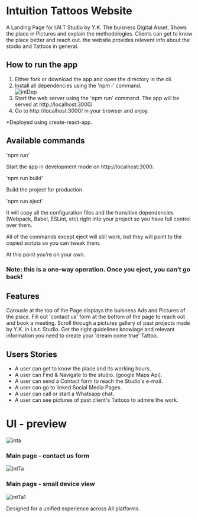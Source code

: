 # Intuition Tattoos Website 
A Landing Page for I.N.T Studio by Y.K.
The buisness Digital Asset, Shows the place in Pictures and explain the methodologies. 
Clients can get to know the place better and reach out.
the website provides relevent info about the stodio and Tattoos in general.

## How to run the app 
1.  Either fork or download the app and open the directory in the cli.
2.  Install all dependencies using the 'npm i' command.  
![intDep](https://user-images.githubusercontent.com/65711940/145717968-ae7d4a98-f3f4-44f3-bb9b-a3c8bcdda74b.jpeg)
3.  Start the web server using the 'npm run' command.
    The app will be served at http://localhost:3000/
4.  Go to http://localhost:3000/ in your browser and enjoy.

*Deployed using create-react-app.
## Available commands
'npm run'

Start the app in development mode on http://localhost:3000.

'npm run build'

Build the project for production.

'npm run eject'

It will copy all the configuration files and the transitive dependencies (Webpack, Babel, ESLint, etc) right into your project so you have full control over them. 

All of the commands except eject will still work, 
but they will point to the copied scripts so you can tweak them.

At this point you’re on your own.
### Note: this is a one-way operation. Once you eject, you can’t go back!

## Features
Carousle at the top of the Page displays the buisness Ads and Pictures of the place.
Fill out 'contact us' form at the bottom of the page to reach out and book a meeting.
Scroll through a pictures gallery of past projects made by Y.K. in I.n.t. Studio.
Get the right guidelines knowlage and relevant information you need to create your 'dream come true' Tattoo. 


## Users Stories
- A user can get to know the place and its working hours.
- A user can Find & Navigate to the studio. (google Maps Api).
- A user can send a Contact form to reach the Studio's e-mail.
- A user can go to linked Social Media Pages.
- A user can call or start a Whatsapp chat.
- A user can see pictures of past client's Tattoos to admire the work.
# UI - preview

![inta](https://user-images.githubusercontent.com/65711940/145719313-4ad2fa3a-08f7-491a-acdb-593a94306b58.jpeg)

### Main page - contact us form

![intTa](https://user-images.githubusercontent.com/65711940/145719328-a6d97850-e8e2-447f-947a-38ce9e1d0f3c.jpeg)


### Main page - small device view

![intTa1](https://user-images.githubusercontent.com/65711940/145719322-c0c53571-91f7-49e1-bfed-c75c59a2c85d.jpeg)


Designed for a unified experience across All platforms.


